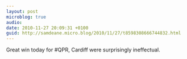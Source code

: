```yaml
---
layout: post
microblog: true
audio: 
date: 2010-11-27 20:09:31 +0100
guid: http://samdeane.micro.blog/2010/11/27/t8598308666744832.html
---
```

Great win today for #QPR, Cardiff were surprisingly ineffectual.
